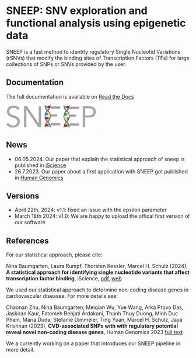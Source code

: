 # SNEEP: SNV exploration and functional analysis using epigenetic data

SNEEP is a fast method to identify regulatory Single Nucleotid Variations (rSNVs) that modify the binding sites of Transcription Factors (TFs) for large collections of SNPs or SNVs provided by the user. 

## Documentation
The full documentation is available on [Read the Docs](https://sneep.readthedocs.io/en/latest/index.html)

![sneep_logo.png](sneep_logo.png)

## News
- 06.05.2024. Our paper that explain the statistical approach of sneep is published in [iScience](https://www.cell.com/action/showPdf?pii=S2589-0042%2824%2900987-8)
- 26.7.2023. Our paper about a first application with SNEEP got published in [Human Genomics](https://humgenomics.biomedcentral.com/articles/10.1186/s40246-023-00513-4)

## Versions 
- April 22th, 2024: v1.1: fixed an issue with the epsilon parameter
- March 18th 2024: v1.0: We are happy to upload the offical first version of our software

## References

For our statistical approach, please cite: 

Nina Baumgarten, Laura Rumpf, Thorsten Kessler, Marcel H. Schulz (2024), **A statistical approach for identifying single nucleotide variants that affect transcription factor binding**, iScience, 
[pdf](https://www.cell.com/action/showPdf?pii=S2589-0042%2824%2900987-8), [web](https://www.cell.com/iscience/fulltext/S2589-0042(24)00987-8)

We used our statistical approach to determine non-coding disease genes in cardiovascular diseasee. For more details see: 

Chaonan Zhu, Nina Baumgarten, Meiqian Wu, Yue Wang, Arka Provo Das, Jaskiran Kaur, Fatemeh Behjati Ardakani, Thanh Thuy Duong, Minh Duc Pham, Maria Duda, Stefanie Dimmeler, Ting Yuan, Marcel H. Schulz, Jaya Krishnan (2023), **CVD-associated SNPs with with regulatory potential reveal novel non-coding disease genes**, Human Genomics 2023 [full text](https://humgenomics.biomedcentral.com/articles/10.1186/s40246-023-00513-4)

We a currently working on a paper that introduces our SNEEP pipeline in more detail.


